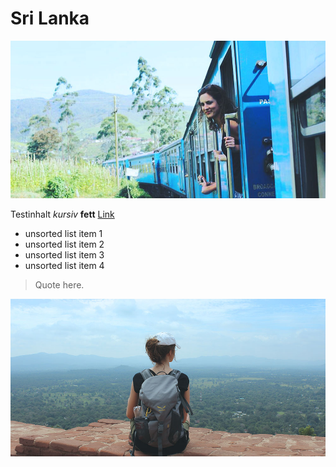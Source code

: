 # Sri Lanka

![alt text](./img_01.jpg)

Testinhalt *kursiv* **fett** [Link](http://alexanderkehr.de)
- unsorted list item 1
- unsorted list item 2
- unsorted list item 3
- unsorted list item 4

> Quote here.

![alt text](./img_02.jpg)
